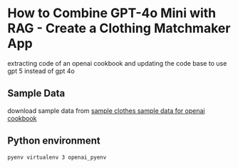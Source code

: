# How to Combine GPT-4o Mini with RAG - Create a Clothing Matchmaker App

extracting code of an openai cookbook and updating the code base to use gpt 5 instead of gpt 4o

## Sample Data
download sample data from 
[sample clothes sample data for openai cookbook](https://github.com/openai/openai-cookbook/tree/main/examples/data/sample_clothes)

## Python environment

```
pyenv virtualenv 3 openai_pyenv
```